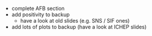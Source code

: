 - complete AFB section
- add positivity to backup
  - have a look at old slides (e.g. SNS / SIF ones)
- add lots of plots to backup (have a look at ICHEP slides)
